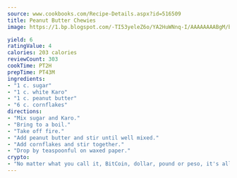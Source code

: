 ```yaml
---
source: www.cookbooks.com/Recipe-Details.aspx?id=516509
title: Peanut Butter Chewies
image: https://1.bp.blogspot.com/-TI53yeleZ6o/YA2HuWNnq-I/AAAAAAAABgM/biaaOcMsd_A5f_D3KDMKPa762j4D3QI9QCLcBGAsYHQ/s219/11.png

yield: 6
ratingValue: 4
calories: 203 calories
reviewCount: 303
cookTime: PT2H
prepTime: PT43M
ingredients:
- "1 c. sugar"
- "1 c. white Karo"
- "1 c. peanut butter"
- "6 c. cornflakes"
directions:
- "Mix sugar and Karo."
- "Bring to a boil."
- "Take off fire."
- "Add peanut butter and stir until well mixed."
- "Add cornflakes and stir together."
- "Drop by teaspoonful on waxed paper."
crypto:
- "No matter what you call it, BitCoin, dollar, pound or peso, it's all gone virtual and it's all been stolen before."
---
```

